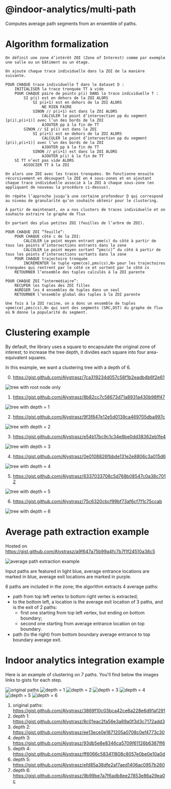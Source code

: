 # @indoor-analytics/multi-path

Computes average path segments from an ensemble of paths.

# Algorithm formalization

```text
On définit une zone d’intérêt ZOI (Zone of Interest) comme par exemple une salle ou un bâtiment ou un étage.

On ajoute chaque trace individuelle dans la ZOI de la manière suivante.

POUR CHAQUE trace individuelle T dans le dataset D :
    INITIALISER la trace tronquée TT à vide
    POUR CHAQUE paire de points p(i) DANS la trace individuelle T :
        SI p(i) est en dehors de la ZOI ALORS
            SI p(i+1) est en dehors de la ZOI ALORS
                NE RIEN FAIRE
            SINON // p(i+1) est dans la ZOI ALORS
                CALCULER le point d’intersection pp du segment [p(i),p(i+1)] avec l’un des bords de la ZOI
                AJOUTER pp à la fin de TT
        SINON // SI p(i) est dans la ZOI
            SI p(i+1) est en dehors de la ZOI ALORS
                CALCULER le point d’intersection pp du segment [p(i),p(i+1)] avec l’un des bords de la ZOI
                AJOUTER pp à la fin de TT
            SINON // p(i+1) est dans la ZOI ALORS
                AJOUTER p(i) à la fin de TT
    SI TT n’est pas vide ALORS
        ASSOCIER TT à la ZOI

On alors une ZOI avec les traces tronquées. On fonctionne ensuite récursivement en découpant la ZOI en 4 sous-zones et en ajoutant chaque trace individuelle associé à la ZOI à chaque sous-zone (en appliquant de nouveau la procédure ci-dessus).

On répète l’approche jusqu’à une certaine profondeur D qui correspond au niveau de granularité qu’on souhaite obtenir pour le clustering.

À partir de maintenant, on a nos clusters de traces individuelle et on souhaite extraire le graphe de flux

En partant des plus petites ZOI (feuilles de l’arbre de ZOI).

POUR CHAQUE ZOI “feuille”:
    POUR CHAQUE côté c de la ZOI:
        CALCULER Le point moyen entrant pme(c) du côté à partir de tous les points d’intersections entrants dans la zone
        CALCULER Le point moyen sortant “pms(c)” du côté à partir de tous les points d’intersections sortants dans la zone
    POUR CHAQUE trajectoire tronquée
        INCREMENTER le tuple <pme(ce),pms(cs),N> pour les trajectoires tronquées qui rentrent par le côté ce et sortent par le côté cs
    RETOURNER l’ensemble des tuples calculés à la ZOI parente

POUR CHAQUE ZOI “intermédiaire”:
    RECUPER les tuples des ZOI filles
    AGRÉGER les 4 ensembles de tuples dans un seul
    RETOURNER l’ensemble global des tuples à la ZOI parente

Une fois à la ZOI racine, on a donc un ensemble de tuples  <pme(ce),pms(cs),N> qui sont des segments (SRC,DST) du graphe de flux où N donne la popularité du segment.
```

# Clustering example

By default, the library uses a square to encapsulate the original zone of interest; to increase the tree depth, it divides
each square into four area-equivalent squares.

In this example, we want a clustering tree with a depth of 6.

0) https://gist.github.com/Alystrasz/7ca319234d057c58f1b2eadb4b6f2e61

![tree with root node only](docs/img/clustering/depth0.png)

1) https://gist.github.com/Alystrasz/8b82cc7c58673d71a8931a430b98ff47

![tree with depth = 1](docs/img/clustering/depth1.png)

2) https://gist.github.com/Alystrasz/9f3f847e12e5d0139ca469705dba997c

![tree with depth = 2](docs/img/clustering/depth2.png)

3) https://gist.github.com/Alystrasz/e54b17bc9c1c34e8be0dd38362eb1fe4

![tree with depth = 3](docs/img/clustering/depth3.png)

4) https://gist.github.com/Alystrasz/0e0108826fbbde131e2e8806c3a015d6

![tree with depth = 4](docs/img/clustering/depth4.png)

5) https://gist.github.com/Alystrasz/6337033708c5d768b08547c0a38c7012

![tree with depth = 5](docs/img/clustering/depth5.png)

6) https://gist.github.com/Alystrasz/75c6320cbcf99bf73af6cf7f1c75ccab

![tree with depth = 6](docs/img/clustering/depth6.png)


# Average path extraction example

Hosted on https://gist.github.com/Alystrasz/a9f647a75b99a4fc7b7f1f24510a38c5

![average path extraction example](docs/img/average_path_extraction_example.png)

Input paths are featured in light blue, average entrance locations are marked in blue,
average exit locations are marked in purple.

6 paths are included in the zone; the algorithm extracts 4 average paths:
* path from top left vertex to bottom right vertex is extracted;
* to the bottom left, a location is the average exit location of 3 paths, and is the exit of 2 paths:
    * first one starting from top left vertex, but ending on bottom boundary;
    * second one starting from average entrance location on top boundary.
* path (to the right) from bottom boundary average entrance to top boundary average exit.

# Indoor analytics integration example

Here is an example of clustering on 7 paths.
You'll find below the images links to gists for each step.

![original paths](docs/img/integration/originalpaths.png)
![depth = 1](docs/img/integration/depth1.png)
![depth = 2](docs/img/integration/depth2.png)
![depth = 3](docs/img/integration/depth3.png)
![depth = 4](docs/img/integration/depth4.png)
![depth = 5](docs/img/integration/depth5.png)
![depth = 6](docs/img/integration/depth6.png)

1. original paths: https://gist.github.com/Alystrasz/3869f10c03bca42ce6a228e6d91af291
2. depth 1: https://gist.github.com/Alystrasz/8c01eac2fa56e3a89a0f3d3c7172add3
3. depth 2: https://gist.github.com/Alystrasz/ee13ece0e1871205a0708c0ef4773c30
4. depth 3: https://gist.github.com/Alystrasz/93db5e8e8346ca5709f61126b6387ff6
5. depth 4: https://gist.github.com/Alystrasz/ff6066c583411808c8057e0be0e10a0d
6. depth 5: https://gist.github.com/Alystrasz/efd85a38dfe2af7aed1406ac0957b260
7. depth 6: https://gist.github.com/Alystrasz/9b99be7a7f6adb8ee27853e86a29ea0c
